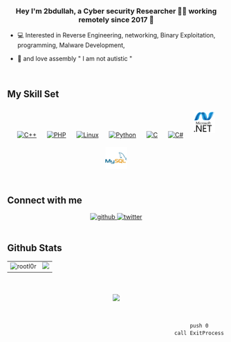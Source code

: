 <div align="center">
</div>  
  

### **<div align="center">Hey I'm 2bdullah, a Cyber security Researcher 👨‍💻 working remotely since 2017 🚀</div>**  
  
- 💻 Interested in Reverse Engineering, networking, Binary Exploitation, programming, Malware Development,
  
- 🧛 and love assembly " I am not autistic " 

  

<br/>  


## My Skill Set  









<div align="center">  
<a href="https://www.cplusplus.com/" target="_blank"><img style="margin: 10px" src="https://profilinator.rishav.dev/skills-assets/cplusplus-original.svg" alt="C++" height="50" /></a>  
<a href="https://www.php.net/" target="_blank"><img style="margin: 10px" src="https://profilinator.rishav.dev/skills-assets/php-original.svg" alt="PHP" height="50" /></a>  
<a href="https://www.linux.org/" target="_blank"><img style="margin: 10px" src="https://profilinator.rishav.dev/skills-assets/linux-original.svg" alt="Linux" height="50" /></a>  
<a href="https://www.python.org/" target="_blank"><img style="margin: 10px" src="https://profilinator.rishav.dev/skills-assets/python-original.svg" alt="Python" height="50" /></a>  
<a href="https://www.cprogramming.com/" target="_blank"><img style="margin: 10px" src="https://profilinator.rishav.dev/skills-assets/c-original.svg" alt="C" height="50" /></a>  
<a href="https://docs.microsoft.com/en-us/dotnet/csharp/" target="_blank"><img style="margin: 10px" src="https://profilinator.rishav.dev/skills-assets/csharp-original.svg" alt="C#" height="50" /></a>  
<a <a href="https://dotnet.microsoft.com/" target="_blank" rel="noreferrer"> <img style="margin: 10px" src="https://raw.githubusercontent.com/devicons/devicon/master/icons/dot-net/dot-net-original-wordmark.svg" alt="dotnet" height="50"/> </a>
<a href="https://www.mysql.com/" target="_blank" rel="noreferrer"> <img style="margin: 10px" src="https://raw.githubusercontent.com/devicons/devicon/master/icons/mysql/mysql-original-wordmark.svg" alt="mysql" height="50"/> </a> 
</div>

<br/>  


## Connect with me  
<div align="center">
<a href="https://github.com/rootL0r" target="_blank">
<img src=https://img.shields.io/badge/github-%2324292e.svg?&style=for-the-badge&logo=github&logoColor=white alt=github style="margin-bottom: 5px;" />
</a>
<a href="https://twitter.com/2bboodd" target="_blank">
<img src=https://img.shields.io/badge/twitter-%2300acee.svg?&style=for-the-badge&logo=twitter&logoColor=white alt=twitter style="margin-bottom: 5px;" />
</a>
</div>  
  

<br/>  


## Github Stats  
<div align="center">
    <table>
        <tr>
            <td><img src="https://github-readme-stats.vercel.app/api/top-langs?username=rootl0r&show_icons=true&locale=en&layout=compact" alt="rootl0r" /></td>
            <td><img src="https://github-readme-stats.vercel.app/api?username=rootL0r&show_icons=true&count_private=true&hide_border=true" /></td>
        </tr>
    </table>
</div>  

<br/>  

  

<br/>  

<div align="center">
<img src="https://komarev.com/ghpvc/?username=rootL0r&&style=flat-square" align="center" />
</div><br><br>



```sh
                                                           push 0
                                                      call ExitProcess
